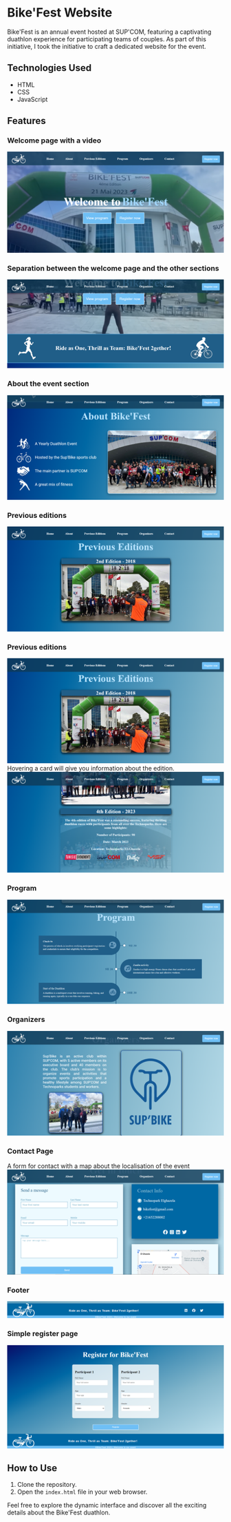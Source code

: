 # Bike'Fest Website

Bike'Fest is an annual event hosted at SUP'COM, featuring a captivating duathlon experience for participating teams of couples. As part of this initiative, I took the initiative to craft a dedicated website for the event.

## Technologies Used
- HTML
- CSS
- JavaScript

## Features
### Welcome page with a video
![Welcome Page](Images/Readme/bikefest1.png)
### Separation between the welcome page and the other sections
![Separation](Images/Readme/bikefest2.png)
### About the event section
![About](Images/Readme/bikefest3.png)
### Previous editions
![Previous Editions](Images/Readme/bikefest4.png)
### Previous editions
![Previous Editions](Images/Readme/bikefest4.png)
Hovering a card will give you information about the edition.
![Previous Editions](Images/Readme/bikefest5.png)
### Program
![Program](Images/Readme/bikefest6.png)
### Organizers
![Organizers](Images/Readme/bikefest7.png)
### Contact Page
A form for contact with a map about the localisation of the event
![Contact](Images/Readme/bikefest8.png)
### Footer
![Contact](Images/Readme/bikefest9.png)
### Simple register page
![Contact](Images/Readme/register.png)

## How to Use
1. Clone the repository.
2. Open the `index.html` file in your web browser.

Feel free to explore the dynamic interface and discover all the exciting details about the Bike'Fest duathlon.
